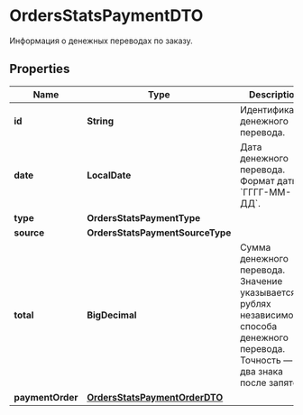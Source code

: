 

# OrdersStatsPaymentDTO

Информация о денежных переводах по заказу.

## Properties

| Name | Type | Description | Notes |
|------------ | ------------- | ------------- | -------------|
|**id** | **String** | Идентификатор денежного перевода. |  [optional] |
|**date** | **LocalDate** | Дата денежного перевода.  Формат даты: &#x60;ГГГГ-ММ-ДД&#x60;.  |  [optional] |
|**type** | **OrdersStatsPaymentType** |  |  [optional] |
|**source** | **OrdersStatsPaymentSourceType** |  |  [optional] |
|**total** | **BigDecimal** | Сумма денежного перевода. Значение указывается в рублях независимо от способа денежного перевода. Точность — два знака после запятой.  |  [optional] |
|**paymentOrder** | [**OrdersStatsPaymentOrderDTO**](OrdersStatsPaymentOrderDTO.md) |  |  [optional] |



